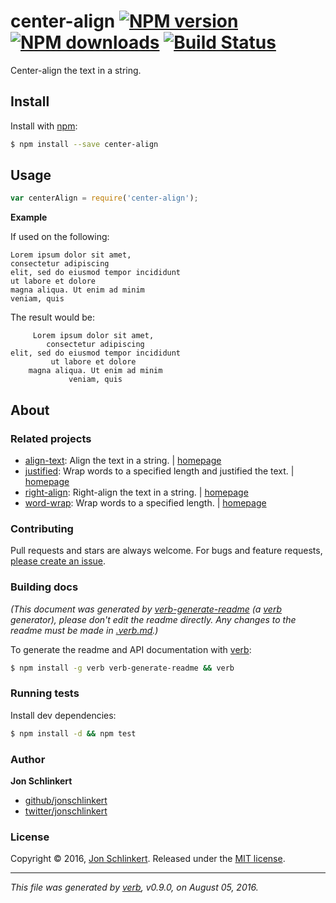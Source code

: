 # center-align [![NPM version](https://img.shields.io/npm/v/center-align.svg?style=flat)](https://www.npmjs.com/package/center-align) [![NPM downloads](https://img.shields.io/npm/dm/center-align.svg?style=flat)](https://npmjs.org/package/center-align) [![Build Status](https://img.shields.io/travis/jonschlinkert/center-align.svg?style=flat)](https://travis-ci.org/jonschlinkert/center-align)

Center-align the text in a string.

## Install

Install with [npm](https://www.npmjs.com/):

```sh
$ npm install --save center-align
```

## Usage

```js
var centerAlign = require('center-align');
```

**Example**

If used on the following:

```
Lorem ipsum dolor sit amet,
consectetur adipiscing
elit, sed do eiusmod tempor incididunt
ut labore et dolore
magna aliqua. Ut enim ad minim
veniam, quis
```

The result would be:

```
     Lorem ipsum dolor sit amet,
        consectetur adipiscing
elit, sed do eiusmod tempor incididunt
         ut labore et dolore
    magna aliqua. Ut enim ad minim
             veniam, quis
```

## About

### Related projects

* [align-text](https://www.npmjs.com/package/align-text): Align the text in a string. | [homepage](https://github.com/jonschlinkert/align-text "Align the text in a string.")
* [justified](https://www.npmjs.com/package/justified): Wrap words to a specified length and justified the text. | [homepage](https://github.com/jonschlinkert/justified "Wrap words to a specified length and justified the text.")
* [right-align](https://www.npmjs.com/package/right-align): Right-align the text in a string. | [homepage](https://github.com/jonschlinkert/right-align "Right-align the text in a string.")
* [word-wrap](https://www.npmjs.com/package/word-wrap): Wrap words to a specified length. | [homepage](https://github.com/jonschlinkert/word-wrap "Wrap words to a specified length.")

### Contributing

Pull requests and stars are always welcome. For bugs and feature requests, [please create an issue](../../issues/new).

### Building docs

_(This document was generated by [verb-generate-readme](https://github.com/verbose/verb-generate-readme) (a [verb](https://github.com/verbose/verb) generator), please don't edit the readme directly. Any changes to the readme must be made in [.verb.md](.verb.md).)_

To generate the readme and API documentation with [verb](https://github.com/verbose/verb):

```sh
$ npm install -g verb verb-generate-readme && verb
```

### Running tests

Install dev dependencies:

```sh
$ npm install -d && npm test
```

### Author

**Jon Schlinkert**

* [github/jonschlinkert](https://github.com/jonschlinkert)
* [twitter/jonschlinkert](http://twitter.com/jonschlinkert)

### License

Copyright © 2016, [Jon Schlinkert](https://github.com/jonschlinkert).
Released under the [MIT license](https://github.com/jonschlinkert/center-align/blob/master/LICENSE).

***

_This file was generated by [verb](https://github.com/verbose/verb), v0.9.0, on August 05, 2016._